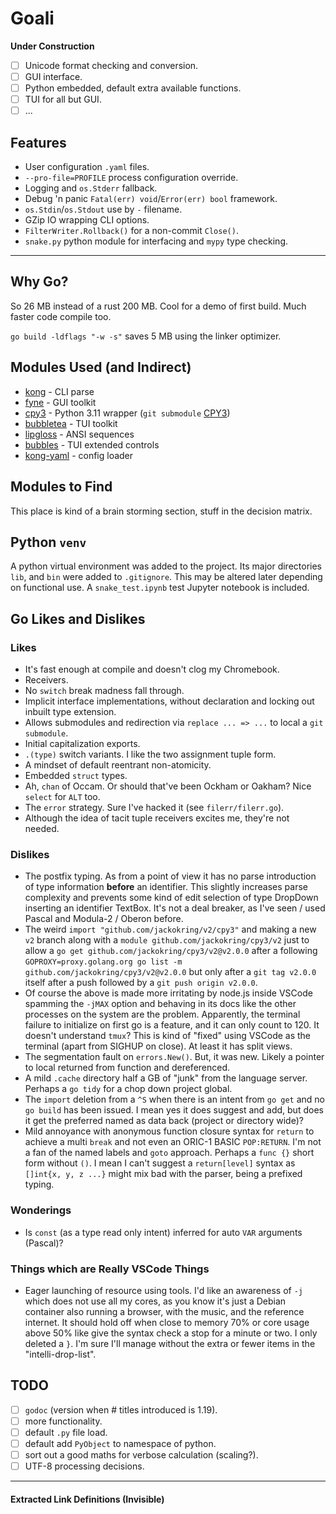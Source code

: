 # Goali

**Under Construction**

- [ ] Unicode format checking and conversion.
- [ ] GUI interface.
- [ ] Python embedded, default extra available functions.
- [ ] TUI for all but GUI.
- [ ] ...

## Features

* User configuration `.yaml` files.
* `--pro-file=PROFILE` process configuration override.
* Logging and `os.Stderr` fallback.
* Debug 'n panic `Fatal(err) void`/`Error(err) bool` framework.
* `os.Stdin`/`os.Stdout` use by `-` filename.
* GZip IO wrapping CLI options.
* `FilterWriter.Rollback()` for a non-commit `Close()`.
* `snake.py` python module for interfacing and `mypy` type checking.

---

## Why Go?

So 26 MB instead of a rust 200 MB. Cool for a demo of first build.
Much faster code compile too.

`go build -ldflags "-w -s"` saves 5 MB using the linker optimizer.

## Modules Used (and Indirect)

* [kong][kong] - CLI parse
* [fyne][fyne] - GUI toolkit
* [cpy3][cpy3] - Python 3.11 wrapper (`git submodule` [CPY3][CPY3])
* [bubbletea][bubbletea] - TUI toolkit
* [lipgloss][lipgloss] - ANSI sequences
* [bubbles][bubbles] - TUI extended controls
* [kong-yaml][kong-yaml] - config loader

## Modules to Find

This place is kind of a brain storming section, stuff in the decision matrix.

## Python `venv`

A python virtual environment was added to the project. Its major directories
`lib`, and `bin` were added to `.gitignore`. This may be altered later 
depending on functional use. A `snake_test.ipynb` test Jupyter notebook is included.

## Go Likes and Dislikes

### Likes

* It's fast enough at compile and doesn't clog my Chromebook.
* Receivers.
* No `switch` break madness fall through.
* Implicit interface implementations, without declaration and locking out
inbuilt type extension.
* Allows submodules and redirection via `replace ... => ...` to local a `git submodule`.
* Initial capitalization exports.
* `.(type)` switch variants. I like the two assignment tuple form.
* A mindset of default reentrant non-atomicity.
* Embedded `struct` types.
* Ah, `chan` of Occam. Or should that've been Ockham or Oakham? Nice `select` for
`ALT` too.
* The `error` strategy. Sure I've hacked it (see `filerr/filerr.go`).
* Although the idea of tacit tuple receivers excites me, they're not needed. 

### Dislikes

* The postfix typing. As from a point of view it has no parse introduction of
type information **before** an identifier. This slightly increases parse complexity
and prevents some kind of edit selection of type DropDown inserting an
identifier TextBox. It's not a deal breaker, as I've seen / used Pascal and
Modula-2 / Oberon before.
* The weird `import "github.com/jackokring/v2/cpy3"` and making a new `v2` branch
along with a `module github.com/jackokring/cpy3/v2` just to allow a
`go get github.com/jackokring/cpy3/v2@v2.0.0` after a following
`GOPROXY=proxy.golang.org go list -m github.com/jackokring/cpy3/v2@v2.0.0` but
only after a `git tag v2.0.0` itself after a push followed by a `git push origin v2.0.0`.
* Of course the above is made more irritating by node.js inside VSCode spamming
the `-jMAX` option and behaving in its docs like the other processes on the
system are the problem. Apparently, the terminal failure to initialize on first go
is a feature, and it can only count to 120. It doesn't understand `tmux`?
This is kind of "fixed" using VSCode as the terminal (apart from SIGHUP on close).
At least it has split views.
* The segmentation fault on `errors.New()`. But, it was new. Likely a pointer
to local returned from function and dereferenced.
* A mild `.cache` directory half a GB of "junk" from the language server. Perhaps
a `go tidy` for a chop down project global.
* The `import` deletion from a `^S` when there is an intent from `go get` and
no `go build` has been issued. I mean yes it does suggest and add, but does
it get the preferred named as data back (project or directory wide)?
* Mild annoyance with anonymous function closure syntax for `return` to achieve a
multi `break` and not even an ORIC-1 BASIC `POP:RETURN`. I'm not a fan of the
named labels and `goto` approach. Perhaps a `func {}` short form without `()`.
I mean I can't suggest a `return[level]` syntax as `[]int{x, y, z ...}` might
mix bad with the parser, being a prefixed typing.

### Wonderings

* Is `const` (as a type read only intent) inferred for auto `VAR` arguments (Pascal)?

### Things which are Really VSCode Things

* Eager launching of resource using tools. I'd like an awareness of `-j` which
does not use all my cores, as you know it's just a Debian container
also running a browser, with the music, and the reference internet. It
should hold off when close to memory 70% or core usage above 50% like
give the syntax check a stop for a minute or two. I only deleted a `}`. I'm sure
I'll manage without the extra or fewer items in the "intelli-drop-list".

## TODO

- [ ] `godoc` (version when # titles introduced is 1.19).
- [ ] more functionality.
- [ ] default `.py` file load.
- [ ] default add `PyObject` to namespace of python.
- [ ] sort out a good maths for verbose calculation (scaling?).
- [ ] UTF-8 processing decisions.

---

#### Extracted Link Definitions (Invisible)

[bubbles]: github.com/charmbracelet/bubbles
[bubbletea]: github.com/charmbracelet/bubbletea
[cpy3]: github.com/jackokring/cpy3
[CPY3]: CPY3.md
[fyne]: fyne.io/fyne/v2
[kong]: github.com/alecthomas/kong
[kong-yaml]: github.com/alecthomas/kong-yaml
[lipgloss]: github.com/charmbracelet/lipgloss